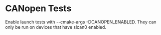 # CANopen Tests

Enable launch tests with --cmake-args -DCANOPEN_ENABLED.
They can only be run on devices that have slcan0 enabled.
